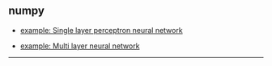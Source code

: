 
## numpy

* [example: Single layer perceptron neural network](./simple-neural-net.py)

* [example: Multi layer neural network](./multi-layer-neural-network.py)

---
